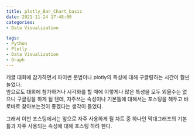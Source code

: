 ```yaml
---
title: plotly_Bar_Chart_basic
date: 2021-11-24 17:48:00  
categories: 
- Data Visualization  

tags:
- Python
- Plotly
- Data Visualization
- Graph
---
```


캐글 대회에 참가하면서 파이썬 문법이나 plotly의 특성에 대해 구글링하는 시간이 훨씬 늘었다.  
앞으로도 대회에 참가하거나 시각화를 할 때에 이렇게나 많은 특성을 모두 외울수는 없으니 구글링을 하게 될 텐데, 자주쓰는 속성이나 기본틀에 대해서는 포스팅을 해두고 바로바로 찾아보는것이 좋겠다는 생각이 들었다.

그래서 이번 포스팅에서는 앞으로 자주 사용하게 될 차트 중 하나인 막대그래프의 기본 틀과 자주 사용되는 속성에 대해 포스팅 하려 한다.



